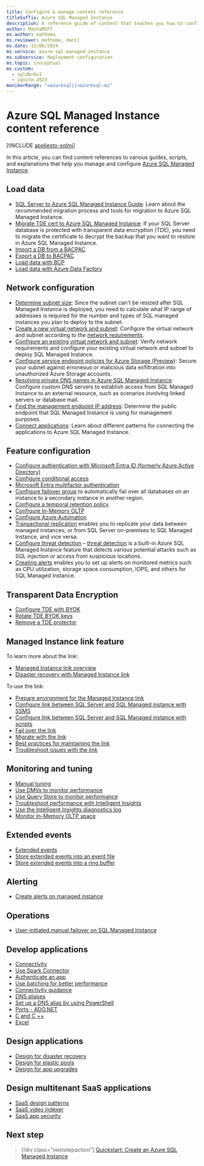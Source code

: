 ```yaml
---
title: Configure & manage content reference
titleSuffix: Azure SQL Managed Instance
description: A reference guide of content that teaches you how to configure and manage Azure SQL Managed Instance.
author: MashaMSFT
ms.author: mathoma
ms.reviewer: mathoma, danil
ms.date: 12/06/2024
ms.service: azure-sql-managed-instance
ms.subservice: deployment-configuration
ms.topic: conceptual
ms.custom:
  - sqldbrb=1
  - ignite-2023
monikerRange: "=azuresql||=azuresql-mi"
---
```

# Azure SQL Managed Instance content reference
[!INCLUDE [appliesto-sqlmi](../includes/appliesto-sqlmi.md)]

In this article, you can find content references to various guides, scripts, and explanations that help you manage and configure [Azure SQL Managed Instance](sql-managed-instance-paas-overview.md).

## Load data

- [SQL Server to Azure SQL Managed Instance Guide](../migration-guides/managed-instance/sql-server-to-managed-instance-guide.md?view=azuresql-mi&preserve-view=true): Learn about the recommended migration process and tools for migration to Azure SQL Managed Instance.
- [Migrate TDE cert to Azure SQL Managed Instance](tde-certificate-migrate.md): If your SQL Server database is protected with transparent data encryption (TDE), you need to migrate the certificate to decrypt the backup that you want to restore in Azure SQL Managed Instance.
- [Import a DB from a BACPAC](../database/database-import.md?view=azuresql-mi&preserve-view=true)
- [Export a DB to BACPAC](../database/database-export.md?view=azuresql-mi&preserve-view=true)
- [Load data with BCP](../load-from-csv-with-bcp.md?view=azuresql-mi&preserve-view=true)
- [Load data with Azure Data Factory](/azure/data-factory/connector-azure-sql-database?toc=/azure/sql-database/toc.json)

## Network configuration

- [Determine subnet size](vnet-subnet-determine-size.md):
  Since the subnet can't be resized after SQL Managed Instance is deployed, you need to calculate what IP range of addresses is required for the number and types of SQL managed instances you plan to deploy to the subnet.
- [Create a new virtual network and subnet](virtual-network-subnet-create-arm-template.md):
  Configure the virtual network and subnet according to the [network requirements](connectivity-architecture-overview.md#network-requirements). 
- [Configure an existing virtual network and subnet](vnet-existing-add-subnet.md):
  Verify network requirements and configure your existing virtual network and subnet to deploy SQL Managed Instance.
- [Configure service endpoint policies for Azure Storage (Preview)](service-endpoint-policies-configure.md):
  Secure your subnet against erroneous or malicious data exfiltration into unauthorized Azure Storage accounts.
- [Resolving private DNS names in Azure SQL Managed Instance](resolve-private-domain-names.md):
  Configure custom DNS servers to establish access from SQL Managed Instance to an external resource, such as scenarios involving linked servers or database mail.
- [Find the management endpoint IP address](management-endpoint-find-ip-address.md):
  Determine the public endpoint that SQL Managed Instance is using for management purposes.
- [Connect applications](connect-application-instance.md):
  Learn about different patterns for connecting the applications to Azure SQL Managed Instance.

## Feature configuration

- [Configure authentication with Microsoft Entra ID (formerly Azure Active Directory)](../database/authentication-aad-configure.md?view=azuresql-mi&preserve-view=true)
- [Configure conditional access](../database/conditional-access-configure.md?view=azuresql-mi&preserve-view=true)
- [Microsoft Entra multifactor authentication](../database/authentication-mfa-ssms-overview.md?view=azuresql-mi&preserve-view=true)
- [Configure failover group](failover-group-configure-sql-mi.md) to automatically fail over all databases on an instance to a secondary instance in another region. 
- [Configure a temporal retention policy](../database/temporal-tables-retention-policy.md?view=azuresql-mi&preserve-view=true)
- [Configure In-Memory OLTP](in-memory-oltp-configure.md?view=azuresql-mi&preserve-view=true)
- [Configure Azure Automation](automation-manage.md?view=azuresql-mi&preserve-view=true)
- [Transactional replication](replication-between-two-instances-configure-tutorial.md) enables you to replicate your data between managed instances, or from SQL Server on-premises to SQL Managed Instance, and vice versa.
- [Configure threat detection](threat-detection-configure.md) – [threat detection](../database/threat-detection-overview.md?view=azuresql-mi&preserve-view=true) is a built-in Azure SQL Managed Instance feature that detects various potential attacks such as SQL injection or access from suspicious locations. 
- [Creating alerts](alerts-create.md) enables you to set up alerts on monitored metrics such as CPU utilization, storage space consumption, IOPS, and others for SQL Managed Instance. 

## Transparent Data Encryption

- [Configure TDE with BYOK](../database/transparent-data-encryption-byok-configure.md?view=azuresql-mi&preserve-view=true)
- [Rotate TDE BYOK keys](../database/transparent-data-encryption-byok-key-rotation.md?view=azuresql-mi&preserve-view=true)
- [Remove a TDE protector](../database/transparent-data-encryption-byok-remove-tde-protector.md?view=azuresql-mi&preserve-view=true)

## Managed Instance link feature

To learn more about the link: 
- [Managed Instance link overview](managed-instance-link-feature-overview.md)
- [Disaster recovery with Managed Instance link](managed-instance-link-disaster-recovery.md)

To use the link: 
- [Prepare environment for the Managed Instance link](./managed-instance-link-preparation.md)
- [Configure link between SQL Server and SQL Managed instance with SSMS](managed-instance-link-configure-how-to-ssms.md)
- [Configure link between SQL Server and SQL Managed instance with scripts](managed-instance-link-configure-how-to-scripts.md)
- [Fail over the link](managed-instance-link-failover-how-to.md)
- [Migrate with the link](managed-instance-link-migrate.md)
- [Best practices for maintaining the link](managed-instance-link-best-practices.md)
- [Troubleshoot issues with the link](managed-instance-link-troubleshoot-how-to.md)


## Monitoring and tuning

- [Manual tuning](performance-guidance.md)
- [Use DMVs to monitor performance](monitoring-with-dmvs.md)
- [Use Query Store to monitor performance](/sql/relational-databases/performance/best-practice-with-the-query-store?view=azuresqldb-mi-current&preserve-view=true#Insight)
- [Troubleshoot performance with Intelligent Insights](../database/intelligent-insights-troubleshoot-performance.md?view=azuresql-mi&preserve-view=true)
- [Use the Intelligent Insights diagnostics log](../database/intelligent-insights-use-diagnostics-log.md?view=azuresql-mi&preserve-view=true)
- [Monitor In-Memory OLTP space](in-memory-oltp-monitor-space.md?view=azuresql-mi&preserve-view=true)

## Extended events

- [Extended events](../database/xevent-db-diff-from-svr.md)
- [Store extended events into an event file](../database/xevent-code-event-file.md)
- [Store extended events into a ring buffer](../database/xevent-code-ring-buffer.md)

## Alerting

- [Create alerts on managed instance](alerts-create.md)

## Operations

- [User-initiated manual failover on SQL Managed Instance](user-initiated-failover.md)

## Develop applications

- [Connectivity](../database/connect-query-content-reference-guide.md#libraries)
- [Use Spark Connector](/azure/cosmos-db/create-sql-api-spark)
- [Authenticate an app](../database/application-authentication-get-client-id-keys.md)
- [Use batching for better performance](../performance-improve-use-batching.md)
- [Connectivity guidance](../database/troubleshoot-common-connectivity-issues.md)
- [DNS aliases](../database/dns-alias-overview.md)
- [Set up a DNS alias by using PowerShell](../database/dns-alias-powershell-create.md)
- [Ports - ADO.NET](../database/adonet-v12-develop-direct-route-ports.md)
- [C and C ++](../database/develop-cplusplus-simple.md)
- [Excel](../database/connect-excel.md)

## Design applications

- [Design for disaster recovery](../database/designing-cloud-solutions-for-disaster-recovery.md)
- [Design for elastic pools](../database/disaster-recovery-strategies-for-applications-with-elastic-pool.md)
- [Design for app upgrades](../database/manage-application-rolling-upgrade.md)

## Design multitenant SaaS applications

- [SaaS design patterns](../database/saas-tenancy-app-design-patterns.md)
- [SaaS video indexer](../database/saas-tenancy-video-index-wingtip-brk3120-20171011.md)
- [SaaS app security](../database/saas-tenancy-elastic-tools-multi-tenant-row-level-security.md)

## Next step

> [!div class="nextstepaction"]
> [Quickstart: Create an Azure SQL Managed Instance](instance-create-quickstart.md)
